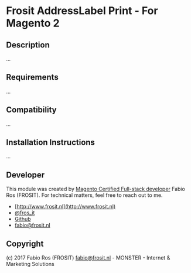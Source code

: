 Frosit AddressLabel Print - For Magento 2
==================================================================================

Description
-----------

...

Requirements
------------

...

Compatibility
-------------

...

Installation Instructions
-------------------------

...


Developer
---------

This module was created by [Magento Certified Full-stack developer](https://u.magento.com/certification/directory/dev/520577/) Fabio Ros (FROSIT).
For technical matters, feel free to reach out to me.

* [http://www.frosit.nl](http://www.frosit.nl)
* [@fros_it](https://twitter.com/fros_it)
* [Github](https://github.com/frosit)
* [fabio@frosit.nl](mailto:fabio@frosit.nl)


Copyright
---------
(c) 2017 Fabio Ros (FROSIT) <fabio@frosit.nl> - MONSTER - Internet & Marketing Solutions
